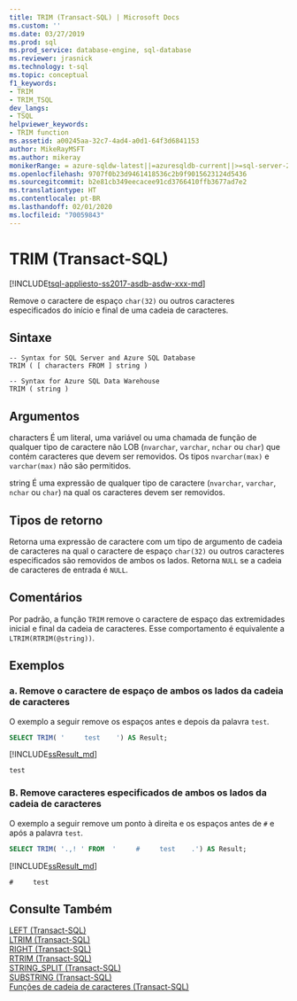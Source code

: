 ```yaml
---
title: TRIM (Transact-SQL) | Microsoft Docs
ms.custom: ''
ms.date: 03/27/2019
ms.prod: sql
ms.prod_service: database-engine, sql-database
ms.reviewer: jrasnick
ms.technology: t-sql
ms.topic: conceptual
f1_keywords:
- TRIM
- TRIM_TSQL
dev_langs:
- TSQL
helpviewer_keywords:
- TRIM function
ms.assetid: a00245aa-32c7-4ad4-a0d1-64f3d6841153
author: MikeRayMSFT
ms.author: mikeray
monikerRange: = azure-sqldw-latest||=azuresqldb-current||>=sql-server-2017||=sqlallproducts-allversions||>=sql-server-linux-2017||=azuresqldb-mi-current
ms.openlocfilehash: 9707f0b23d9461418536c2b9f9015623124d5436
ms.sourcegitcommit: b2e81cb349eecacee91cd3766410ffb3677ad7e2
ms.translationtype: HT
ms.contentlocale: pt-BR
ms.lasthandoff: 02/01/2020
ms.locfileid: "70059843"
---
```

# <a name="trim-transact-sql"></a>TRIM (Transact-SQL)

[!INCLUDE[tsql-appliesto-ss2017-asdb-asdw-xxx-md](../../includes/tsql-appliesto-ss2017-asdb-asdw-xxx-md.md)]

Remove o caractere de espaço `char(32)` ou outros caracteres especificados do início e final de uma cadeia de caracteres.  

## <a name="syntax"></a>Sintaxe

```
-- Syntax for SQL Server and Azure SQL Database
TRIM ( [ characters FROM ] string )
```

```
-- Syntax for Azure SQL Data Warehouse
TRIM ( string )
```

## <a name="arguments"></a>Argumentos

characters É um literal, uma variável ou uma chamada de função de qualquer tipo de caractere não LOB (`nvarchar`, `varchar`, `nchar` ou `char`) que contém caracteres que devem ser removidos. Os tipos `nvarchar(max)` e `varchar(max)` não são permitidos.

string É uma expressão de qualquer tipo de caractere (`nvarchar`, `varchar`, `nchar` ou `char`) na qual os caracteres devem ser removidos.

## <a name="return-types"></a>Tipos de retorno

Retorna uma expressão de caractere com um tipo de argumento de cadeia de caracteres na qual o caractere de espaço `char(32)` ou outros caracteres especificados são removidos de ambos os lados. Retorna `NULL` se a cadeia de caracteres de entrada é `NULL`.

## <a name="remarks"></a>Comentários

Por padrão, a função `TRIM` remove o caractere de espaço das extremidades inicial e final da cadeia de caracteres. Esse comportamento é equivalente a `LTRIM(RTRIM(@string))`.

## <a name="examples"></a>Exemplos

### <a name="a--removes-the-space-character-from-both-sides-of-string"></a>a.  Remove o caractere de espaço de ambos os lados da cadeia de caracteres

O exemplo a seguir remove os espaços antes e depois da palavra `test`.

```sql
SELECT TRIM( '     test    ') AS Result;
```

[!INCLUDE[ssResult_md](../../includes/ssresult-md.md)]

```
test
```

### <a name="b--removes-specified-characters-from-both-sides-of-string"></a>B.  Remove caracteres especificados de ambos os lados da cadeia de caracteres

O exemplo a seguir remove um ponto à direita e os espaços antes de `#` e após a palavra `test`.

```sql
SELECT TRIM( '.,! ' FROM  '     #     test    .') AS Result;
```

[!INCLUDE[ssResult_md](../../includes/ssresult-md.md)]
```
#     test
```

## <a name="see-also"></a>Consulte Também

 [LEFT &#40;Transact-SQL&#41;](../../t-sql/functions/left-transact-sql.md)  
 [LTRIM &#40;Transact-SQL&#41;](../../t-sql/functions/ltrim-transact-sql.md)  
 [RIGHT &#40;Transact-SQL&#41;](../../t-sql/functions/right-transact-sql.md)  
 [RTRIM &#40;Transact-SQL&#41;](../../t-sql/functions/rtrim-transact-sql.md)  
 [STRING_SPLIT &#40;Transact-SQL&#41;](../../t-sql/functions/string-split-transact-sql.md)  
 [SUBSTRING &#40;Transact-SQL&#41;](../../t-sql/functions/substring-transact-sql.md)  
 [Funções de cadeia de caracteres &#40;Transact-SQL&#41;](../../t-sql/functions/string-functions-transact-sql.md)
